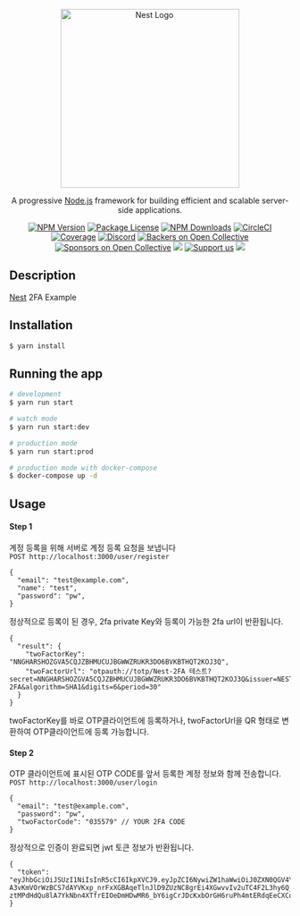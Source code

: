 <p align="center">
  <a href="http://nestjs.com/" target="blank"><img src="https://nestjs.com/img/logo_text.svg" width="320" alt="Nest Logo" /></a>
</p>

[circleci-image]: https://img.shields.io/circleci/build/github/nestjs/nest/master?token=abc123def456
[circleci-url]: https://circleci.com/gh/nestjs/nest

  <p align="center">A progressive <a href="http://nodejs.org" target="_blank">Node.js</a> framework for building efficient and scalable server-side applications.</p>
    <p align="center">
<a href="https://www.npmjs.com/~nestjscore" target="_blank"><img src="https://img.shields.io/npm/v/@nestjs/core.svg" alt="NPM Version" /></a>
<a href="https://www.npmjs.com/~nestjscore" target="_blank"><img src="https://img.shields.io/npm/l/@nestjs/core.svg" alt="Package License" /></a>
<a href="https://www.npmjs.com/~nestjscore" target="_blank"><img src="https://img.shields.io/npm/dm/@nestjs/common.svg" alt="NPM Downloads" /></a>
<a href="https://circleci.com/gh/nestjs/nest" target="_blank"><img src="https://img.shields.io/circleci/build/github/nestjs/nest/master" alt="CircleCI" /></a>
<a href="https://coveralls.io/github/nestjs/nest?branch=master" target="_blank"><img src="https://coveralls.io/repos/github/nestjs/nest/badge.svg?branch=master#9" alt="Coverage" /></a>
<a href="https://discord.gg/G7Qnnhy" target="_blank"><img src="https://img.shields.io/badge/discord-online-brightgreen.svg" alt="Discord"/></a>
<a href="https://opencollective.com/nest#backer" target="_blank"><img src="https://opencollective.com/nest/backers/badge.svg" alt="Backers on Open Collective" /></a>
<a href="https://opencollective.com/nest#sponsor" target="_blank"><img src="https://opencollective.com/nest/sponsors/badge.svg" alt="Sponsors on Open Collective" /></a>
  <a href="https://paypal.me/kamilmysliwiec" target="_blank"><img src="https://img.shields.io/badge/Donate-PayPal-ff3f59.svg"/></a>
    <a href="https://opencollective.com/nest#sponsor"  target="_blank"><img src="https://img.shields.io/badge/Support%20us-Open%20Collective-41B883.svg" alt="Support us"></a>
  <a href="https://twitter.com/nestframework" target="_blank"><img src="https://img.shields.io/twitter/follow/nestframework.svg?style=social&label=Follow"></a>
</p>
  <!--[![Backers on Open Collective](https://opencollective.com/nest/backers/badge.svg)](https://opencollective.com/nest#backer)
  [![Sponsors on Open Collective](https://opencollective.com/nest/sponsors/badge.svg)](https://opencollective.com/nest#sponsor)-->

## Description

[Nest](https://github.com/nestjs/nest) 2FA Example

## Installation

```bash
$ yarn install
```

## Running the app

```bash
# development
$ yarn run start

# watch mode
$ yarn run start:dev

# production mode
$ yarn run start:prod

# production mode with docker-compose
$ docker-compose up -d
```

## Usage

#### Step 1

계정 등록을 위해 서버로 계정 등록 요청을 보냅니다 <br>
`POST http://localhost:3000/user/register`

```
{
  "email": "test@example.com",
  "name": "test",
  "password": "pw",
}
```

정상적으로 등록이 된 경우, 2fa private Key와 등록이 가능한 2fa url이 반환됩니다.

```
{
  "result": {
    "twoFactorKey": "NNGHARSHOZGVA5CQJZBHMUCUJBGWWZRUKR3DO6BVKBTHQT2KOJ3Q",
    "twoFactorUrl": "otpauth://totp/Nest-2FA 테스트?secret=NNGHARSHOZGVA5CQJZBHMUCUJBGWWZRUKR3DO6BVKBTHQT2KOJ3Q&issuer=NEST-2FA&algorithm=SHA1&digits=6&period=30"
  }
}
```

twoFactorKey를 바로 OTP클라이언트에 등록하거나, twoFactorUrl을 QR 형태로 변환하여 OTP클라이언트에 등록 가능합니다.

#### Step 2

OTP 클라이언트에 표시된 OTP CODE를 앞서 등록한 계정 정보와 함께 전송합니다. <br>
`POST http://localhost:3000/user/login `

```
{
  "email": "test@example.com",
  "password": "pw",
  "twoFactorCode": "035579" // YOUR 2FA CODE
}
```

정상적으로 인증이 완료되면 jwt 토큰 정보가 반환됩니다.

```
{
  "token": "eyJhbGciOiJSUzI1NiIsInR5cCI6IkpXVCJ9.eyJpZCI6NywiZW1haWwiOiJ0ZXN0QGV4YW1wbGUuY29tIiwibmFtZSI6InRlc3QiLCJpYXQiOjE2Njg3NTUyMjl9.a3kfquIFIB5BQEsGQn1IRbOTud7LyTkn5VkBjkF0R25Q47x_mK25IZIIoYM7gpJkaInNCA8To_FgeO_c-A3vKmVOrWzBCS7dAYVKxp_nrFxXGBAqeTlnJlD9ZUzNC8grEi4XGwvvIv2uTC4F2L3hy6Q_kRLvXtCFgfSDAGQmXOKXtG46ZFmtkHuxksmtVpchVjFP8zIUTWj8cefx2WNkrdalRdR3UKbFNIjdTenPobEFsgwIOwEefQ1dUP-ztMPdHdQu8lA7YkNbn4XTfrEIOeDmHDwMR6_bY6igCrJDcKxbOrGH6ruPh4mtERdqEeCXCoZZyFpP3jipvzQqYrHm7w"
}
```
